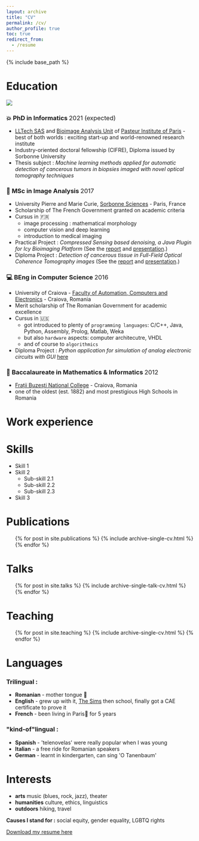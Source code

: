 ```yaml
---
layout: archive
title: "CV"
permalink: /cv/
author_profile: true
toc: true
redirect_from:
  - /resume
---
```


{% include base_path %}

Education
======

<img src="https://source.unsplash.com/photo/cdc/0dYvjPoPE0E/1600x900">

### :boom: **PhD in Informatics** <span style="font-weight:normal">2021 (expected)</span>
  * [LLTech SAS](http://www.lltech.co/) and [Bioimage Analysis Unit](https://research.pasteur.fr/en/team/bioimage-analysis/) of [Pasteur Institute of Paris](https://www.pasteur.fr/en) - best of both worlds : exciting start-up and world-renowned research institute
  * Industry-oriented doctoral fellowship (CIFRE), Diploma issued by Sorbonne University
  * Thesis subject : *Machine learning methods applied for automatic detection of cancerous tumors in biopsies imaged with novel optical tomography techniques*
  
### :microscope: **MSc in Image Analysis** <span style="font-weight:normal">2017</span>
  * University Pierre and Marie Curie, [Sorbonne Sciences](http://sciences.sorbonne-universite.fr/formation-0/masters/master-informatique/parcours-image-ima) - Paris, France
  * Scholarship of The French Government granted on academic criteria 
  * Cursus in :fr:
      * image processing : mathematical morphology
      * computer vision and deep learning
      * introduction to medical imaging
  * Practical Project : *Compressed  Sensing  based denoising, a Java Plugin for Icy Bioimaging Platform* 
  (See the [report](http://dmandache.github.io/files/2017_prat_project.pdf) and [presentation](http://dmandache.github.io/files/2017_prat_presentation.pdf).)
  * Diploma Project : *Detection of cancerous tissue in Full-Field Optical Coherence Tomography images* 
  (See the [report](http://dmandache.github.io/files/2017_masters_project.pdf) and [presentation](http://dmandache.github.io/files/2017_masters_project_presentation.pdf).)

### :computer: **BEng in Computer Science**  <span style="font-weight:normal">2016</span> 
  * University of Craiova - [Faculty of Automation, Computers and Electronics](http://www.ace.ucv.ro/) -  Craiova, Romania
  * Merit scholarship of The Romanian Government for academic excellence 
  * Cursus in :us:
      * got introduced to plenty of `programming languages`: C/C++, Java, Python, Assembly, Prolog, Matlab, Weka
      * but also `hardware` aspects: computer architecutre, VHDL
      * and of course to `algorithmics` 
  * Diploma Project : *Python application for simulation of analog electronic circuits with GUI* [here](http://dmandache.github.io/files/2016_bachelors_project.pdf)

### :triangular_ruler: **Baccalaureate in Mathematics & Informatics**  <span style="font-weight:normal">2012</span>
   * [Frații Buzești National College](https://www.cnfb.ro/) - Craiova, Romania
   * one of the oldest (est. 1882) and most prestigious High Schools in Romania


Work experience
======

  
Skills
======
* Skill 1
* Skill 2
  * Sub-skill 2.1
  * Sub-skill 2.2
  * Sub-skill 2.3
* Skill 3

Publications
======
  <ul>{% for post in site.publications %}
    {% include archive-single-cv.html %}
  {% endfor %}</ul>
  
Talks
======
  <ul>{% for post in site.talks %}
    {% include archive-single-talk-cv.html %}
  {% endfor %}</ul>
  
Teaching
======
  <ul>{% for post in site.teaching %}
    {% include archive-single-cv.html %}
  {% endfor %}</ul>
  
Languages
======
### Trilingual :
* **Romanian** - mother tongue :baby_bottle:
* **English** - grew up with it, [The Sims](https://www.ea.com/games/the-sims) then school, finally got a CAE certificate to prove it
* **French** - been living in Paris:pushpin: for 5 years

### "kind-of"lingual :
* **Spanish** - 'telenovelas' were really popular when I was young
* **Italian** - a free ride for Romanian speakers
* **German** - learnt in kindergarten, can sing 'O Tanenbaum'

Interests
======
* **arts**  music (blues, rock, jazz), theater
* **humanities**  culture, ethics, linguistics
* **outdoors**  hiking, travel

**Causes I stand for :** social equity, gender equality, LGBTQ rights

[Download my resume here](http://dmandache.github.io/files/CV_en.pdf)

